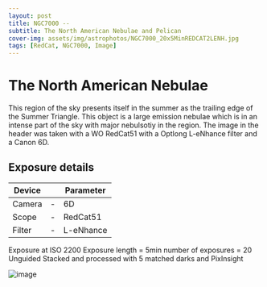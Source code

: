 ```yaml
---
layout: post
title: NGC7000 -- 
subtitle: The North American Nebulae and Pelican
cover-img: assets/img/astrophotos/NGC7000_20x5MinREDCAT2LENH.jpg
tags: [RedCat, NGC7000, Image]
---
```

# The North American Nebulae

This region of the sky presents itself in the summer as the trailing edge of the Summer Triangle. This object is a large emission nebulae which is in an intense part of the sky with major nebulsotiy in the region. 
The image in the header was taken with a WO RedCat51 with a Optlong L-eNhance filter and a Canon 6D.

## Exposure details

| Device | | Parameter|
|--------|-|----------|
| Camera |-| 6D |
| Scope |-| RedCat51 |
| Filter |-| L-eNhance |

Exposure at ISO 2200
Exposure length = 5min
number of exposures = 20
Unguided
Stacked and processed with 5 matched darks and PixInsight

![image](../assets/img/astrophotos/NGC7000_20x5MinREDCAT2LENH.jpg)

